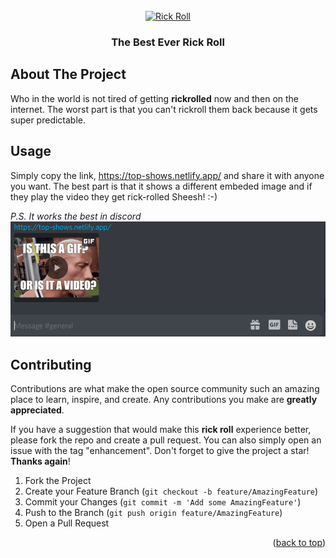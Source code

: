 


<!-- PROJECT LOGO -->
<br />
<div align="center">
  <a href="https://top-shows.netlify.app/">
    <img src="https://res.cloudinary.com/teepublic/image/private/s--Nf5XkDw_--/t_Resized%20Artwork/c_fit,g_north_west,h_954,w_954/co_000000,e_outline:48/co_000000,e_outline:inner_fill:48/co_ffffff,e_outline:48/co_ffffff,e_outline:inner_fill:48/co_bbbbbb,e_outline:3:1000/c_mpad,g_center,h_1260,w_1260/b_rgb:eeeeee/c_limit,f_auto,h_630,q_90,w_630/v1600864323/production/designs/14316663_2.jpg" alt="Rick Roll" width="120" height="120">
  </a>
  </div>

<h3 align="center">The Best Ever Rick Roll</h3>





<!-- ABOUT THE PROJECT -->
## About The Project


Who in the world is not tired of getting **rickrolled** now and then on the internet.
The worst part is that you can't rickroll them back because it gets super predictable. 




<!-- USAGE EXAMPLES -->
## Usage

Simply copy the link, https://top-shows.netlify.app/ and share it with anyone you want. 
The best part is that it shows a different embeded image and if they play the video they get rick-rolled Sheesh!  :-)

*P.S. It works the best in discord*
![Demo](https://github.com/Daim-Nickel-Penny/rick-roll-url/blob/main/demo.PNG?raw=true)





<!-- CONTRIBUTING -->
## Contributing

Contributions are what make the open source community such an amazing place to learn, inspire, and create. Any contributions you make are **greatly appreciated**.

If you have a suggestion that would make this **rick roll** experience better, please fork the repo and create a pull request. You can also simply open an issue with the tag "enhancement".
Don't forget to give the project a star! **Thanks again**!

1. Fork the Project
2. Create your Feature Branch (`git checkout -b feature/AmazingFeature`)
3. Commit your Changes (`git commit -m 'Add some AmazingFeature'`)
4. Push to the Branch (`git push origin feature/AmazingFeature`)
5. Open a Pull Request

<p align="right">(<a href="#top">back to top</a>)</p>



